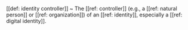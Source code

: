 [[def: identity controller]]
~ The [[ref: controller]] (e.g., a [[ref: natural person]] or [[ref: organization]]) of an [[ref: identity]], especially a [[ref: digital identity]].

